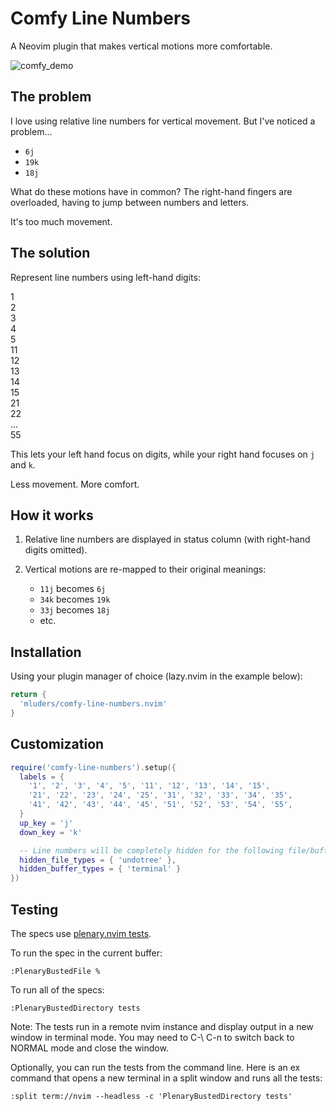 # Comfy Line Numbers

A Neovim plugin that makes vertical motions more comfortable.

![comfy_demo](https://github.com/user-attachments/assets/e59f61f3-a2e7-48be-966a-db7543ed0a82)

## The problem

I love using relative line numbers for vertical movement. But I've noticed a problem...

* `6j`
* `19k`
* `18j`

What do these motions have in common? The right-hand fingers are overloaded, having to jump between numbers and letters.

It's too much movement.

## The solution

Represent line numbers using left-hand digits:

1\
2\
3\
4\
5\
11\
12\
13\
14\
15\
21\
22\
...\
55

This lets your left hand focus on digits, while your right hand focuses on `j` and `k`.

Less movement. More comfort.

## How it works

1. Relative line numbers are displayed in status column (with right-hand digits omitted).

2. Vertical motions are re-mapped to their original meanings:
    * `11j` becomes `6j`
    * `34k` becomes `19k`
    * `33j` becomes `18j`
    * etc.

## Installation

Using your plugin manager of choice (lazy.nvim in the example below):

```lua
return {
  'mluders/comfy-line-numbers.nvim'
}
```

## Customization

```lua
require('comfy-line-numbers').setup({
  labels = {
    '1', '2', '3', '4', '5', '11', '12', '13', '14', '15',
    '21', '22', '23', '24', '25', '31', '32', '33', '34', '35',
    '41', '42', '43', '44', '45', '51', '52', '53', '54', '55',
  }
  up_key = 'j'
  down_key = 'k'

  -- Line numbers will be completely hidden for the following file/buffer types
  hidden_file_types = { 'undotree' },
  hidden_buffer_types = { 'terminal' }
})
```

## Testing

The specs use [plenary.nvim tests](https://github.com/nvim-lua/plenary.nvim/blob/master/TESTS_README.md).

To run the spec in the current buffer:
```vim
:PlenaryBustedFile %
```
To run all of the specs:
```vim
:PlenaryBustedDirectory tests
```
Note: The tests run in a remote nvim instance and display output in a new window in terminal mode.
You may need to C-\ C-n to switch back to NORMAL mode and close the window.

Optionally, you can run the tests from the command line. Here is an ex command that opens a new terminal
in a split window and runs all the tests:
```vim
:split term://nvim --headless -c 'PlenaryBustedDirectory tests'
```


